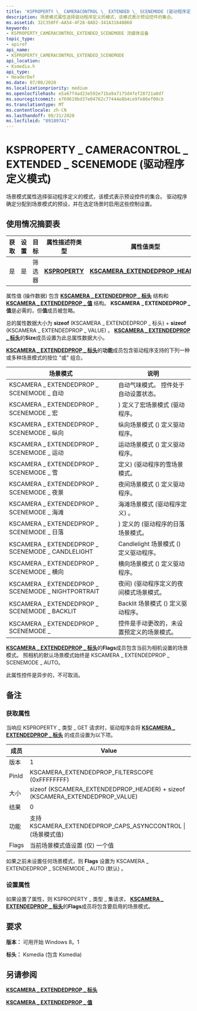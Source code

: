 ```yaml
---
title: 'KSPROPERTY \_ CAMERACONTROL \_ EXTENDED \_ SCENEMODE (驱动程序定义模式) '
description: 场景模式属性选择驱动程序定义的模式，该模式表示预设控件的集合。
ms.assetid: 32C350FF-AA54-4F28-8AD2-341A31648B60
keywords:
- KSPROPERTY_CAMERACONTROL_EXTENDED_SCENEMODE 流媒体设备
topic_type:
- apiref
api_name:
- KSPROPERTY_CAMERACONTROL_EXTENDED_SCENEMODE
api_location:
- Ksmedia.h
api_type:
- HeaderDef
ms.date: 07/08/2020
ms.localizationpriority: medium
ms.openlocfilehash: e5a67f4ad23e592e71ba9a7175d4fef28721a0d7
ms.sourcegitcommit: e769619bd37e04762c77444e8b4ce9fe86ef09cb
ms.translationtype: MT
ms.contentlocale: zh-CN
ms.lasthandoff: 08/31/2020
ms.locfileid: "89189741"
---
```

# <a name="ksproperty_cameracontrol_extended_scenemode-driver-defined-mode"></a>KSPROPERTY \_ CAMERACONTROL \_ EXTENDED \_ SCENEMODE (驱动程序定义模式) 

场景模式属性选择驱动程序定义的模式，该模式表示预设控件的集合。 驱动程序确定分配到场景模式的预设，并在选定场景时启用这些控制设置。

## <a name="usage-summary-table"></a>使用情况摘要表

| 获取 | 设置 | 目标 | 属性描述符类型 | 属性值类型 |
|--|--|--|--|--|
| 是 | 是 | 筛选器 | [**KSPROPERTY**](/windows-hardware/drivers/ddi/ks/ns-ks-ksidentifier) | [**KSCAMERA_EXTENDEDPROP_HEADER**](/windows-hardware/drivers/ddi/ksmedia/ns-ksmedia-tagkscamera_extendedprop_header) |

属性值 (操作数据) 包含 [**KSCAMERA \_ EXTENDEDPROP \_ 标头**](/windows-hardware/drivers/ddi/ksmedia/ns-ksmedia-tagkscamera_extendedprop_header) 结构和 [**KSCAMERA \_ EXTENDEDPROP \_ 值**](/windows-hardware/drivers/ddi/ksmedia/ns-ksmedia-tagkscamera_extendedprop_value) 结构。 **KSCAMERA \_ EXTENDEDPROP \_ 值**是必需的，但**值**成员被忽略。

总的属性数据大小为 **sizeof** (KSCAMERA \_ EXTENDEDPROP \_ 标头) + **sizeof** (KSCAMERA \_ EXTENDEDPROP \_ VALUE) 。 [**KSCAMERA \_ EXTENDEDPROP \_ 标头**](/windows-hardware/drivers/ddi/ksmedia/ns-ksmedia-tagkscamera_extendedprop_header)的**Size**成员设置为此总属性数据大小。

[**KSCAMERA \_ EXTENDEDPROP \_ 标头**](/windows-hardware/drivers/ddi/ksmedia/ns-ksmedia-tagkscamera_extendedprop_header)的**功能**成员包含驱动程序支持的下列一种或多种场景模式的按位 "或" 组合。

| 场景模式 | 说明 |
|--|--|
| KSCAMERA \_ EXTENDEDPROP \_ SCENEMODE \_ 自动 | 自动气味模式。 控件处于自动设置状态。 |
| KSCAMERA \_ EXTENDEDPROP \_ SCENEMODE \_ 宏 | ) 定义了宏场景模式 (驱动程序。 |
| KSCAMERA \_ EXTENDEDPROP \_ SCENEMODE \_ 纵向 | 纵向场景模式 () 定义驱动程序。 |
| KSCAMERA \_ EXTENDEDPROP \_ SCENEMODE \_ 运动 | 运动场景模式 () 定义驱动程序。 |
| KSCAMERA \_ EXTENDEDPROP \_ SCENEMODE \_ 雪 | 定义)  (驱动程序的雪场景模式。 |
| KSCAMERA \_ EXTENDEDPROP \_ SCENEMODE \_ 夜景 | 夜间场景模式 () 定义驱动程序。 |
| KSCAMERA \_ EXTENDEDPROP \_ SCENEMODE \_ 海滩 | 海滩场景模式 (驱动程序定义) 。 |
| KSCAMERA \_ EXTENDEDPROP \_ SCENEMODE \_ 日落 | ) 定义的 (驱动程序的日落场景模式。 |
| KSCAMERA \_ EXTENDEDPROP \_ SCENEMODE \_ CANDLELIGHT | Candlelight 场景模式 () 定义驱动程序。 |
| KSCAMERA \_ EXTENDEDPROP \_ SCENEMODE \_ 横向 | 横向场景模式 () 定义驱动程序。 |
| KSCAMERA \_ EXTENDEDPROP \_ SCENEMODE \_ NIGHTPORTRAIT | 夜间)  (驱动程序定义的夜间模式场景模式。 |
| KSCAMERA \_ EXTENDEDPROP \_ SCENEMODE \_ BACKLIT | Backlit 场景模式 () 定义驱动程序。 |
| KSCAMERA \_ EXTENDEDPROP \_ SCENEMODE \_ | 控件是手动更改的，未设置预定义的场景模式。 |

[**KSCAMERA \_ EXTENDEDPROP \_ 标头**](/windows-hardware/drivers/ddi/ksmedia/ns-ksmedia-tagkscamera_extendedprop_header)的**Flags**成员包含当前为相机设置的场景模式。 照相机的默认场景模式始终是 KSCAMERA \_ EXTENDEDPROP \_ SCENEMODE \_ AUTO。

此属性控件是异步的，不可取消。

## <a name="remarks"></a>备注

### <a name="getting-the-property"></a>获取属性

当响应 KSPROPERTY \_ 类型 \_ GET 请求时，驱动程序会将 [**KSCAMERA \_ EXTENDEDPROP \_ 标头**](/windows-hardware/drivers/ddi/ksmedia/ns-ksmedia-tagkscamera_extendedprop_header) 的成员设置为以下项。

| 成员 | Value |
|--|--|
| 版本 | 1 |
| PinId | KSCAMERA_EXTENDEDPROP_FILTERSCOPE (0xFFFFFFFF)  |
| 大小 | sizeof (KSCAMERA_EXTENDEDPROP_HEADER) + sizeof (KSCAMERA_EXTENDEDPROP_VALUE)  |
| 结果 | 0 |
| 功能 | 支持 KSCAMERA_EXTENDEDPROP_CAPS_ASYNCCONTROL &#x7c; (场景模式值)  |
| Flags | 当前场景模式值设置 (仅) 一个值 |

如果之前未设置任何场景模式，则 **Flags** 设置为 KSCAMERA \_ EXTENDEDPROP \_ SCENEMODE \_ AUTO (默认) 。

### <a name="setting-the-property"></a>设置属性

如果设置了属性，则 KSPROPERTY \_ 类型 \_ 集请求， [**KSCAMERA \_ EXTENDEDPROP \_ 标头**](/windows-hardware/drivers/ddi/ksmedia/ns-ksmedia-tagkscamera_extendedprop_header)的**Flags**成员将包含要启用的场景模式。

## <a name="requirements"></a>要求

**版本：** 可用开始 Windows 8。1

**标头：** Ksmedia (包含 Ksmedia) 

## <a name="see-also"></a>另请参阅

[**KSCAMERA \_ EXTENDEDPROP \_ 标头**](/windows-hardware/drivers/ddi/ksmedia/ns-ksmedia-tagkscamera_extendedprop_header)

[**KSCAMERA \_ EXTENDEDPROP \_ 值**](/windows-hardware/drivers/ddi/ksmedia/ns-ksmedia-tagkscamera_extendedprop_value)